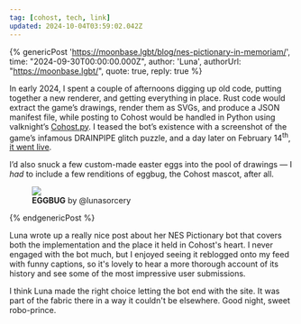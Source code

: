 ```yaml
---
tag: [cohost, tech, link]
updated: 2024-10-04T03:59:02.042Z
---
```


{% genericPost 'https://moonbase.lgbt/blog/nes-pictionary-in-memoriam/',
    time: "2024-09-30T00:00:00.000Z",
    author: 'Luna',
    authorUrl: "https://moonbase.lgbt/",
    quote: true,
    reply: true %}
  <p>In early 2024, I spent a couple of afternoons digging up old code, putting together a new renderer, and getting everything in place. Rust code would extract the game’s drawings, render them as SVGs, and produce a JSON manifest file, while posting to Cohost would be handled in Python using valknight’s <a href="https://github.com/valknight/Cohost.py" target="_blank">Cohost.py</a>. I teased the bot’s existence with a screenshot of the game’s infamous DRAINPIPE glitch puzzle, and a day later on February 14<sup>th</sup>, <a href="https://cohost.org/lunasorcery/post/4473845-span-style-font-si" target="_blank">it went live</a>.</p>
  <p>I’d also snuck a few custom-made easter eggs into the pool of drawings — I <em>had</em> to include a few renditions of eggbug, the Cohost mascot, after all.</p>
  <figure style="width:288px">
  <img src="https://tiredand.gay/nes-pictionary-gallery/data/E0000001-EGGBUG.svg">
  <figcaption><strong>EGGBUG</strong> by @lunasorcery</figcaption>
</figure>
{% endgenericPost %}

Luna wrote up a really nice post about her NES Pictionary bot that covers both
the implementation and the place it held in Cohost's heart. I never engaged with
the bot much, but I enjoyed seeing it reblogged onto my feed with funny
captions, so it's lovely to hear a more thorough account of its history and see
some of the most impressive user submissions.

I think Luna made the right choice letting the bot end with the site. It was
part of the fabric there in a way it couldn't be elsewhere. Good night, sweet
robo-prince.
